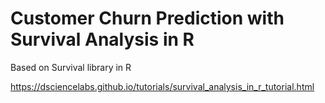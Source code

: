 # Customer Churn Prediction with Survival Analysis in R

Based on Survival library in R

https://dsciencelabs.github.io/tutorials/survival_analysis_in_r_tutorial.html
